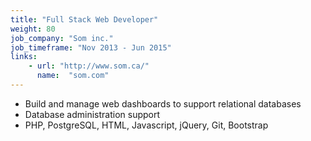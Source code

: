 ```yaml
---
title: "Full Stack Web Developer"
weight: 80
job_company: "Som inc."
job_timeframe: "Nov 2013 - Jun 2015"
links:
    - url: "http://www.som.ca/" 
      name:  "som.com" 
---
```


* Build and manage web dashboards to support relational databases
* Database administration support
* PHP, PostgreSQL, HTML, Javascript, jQuery, Git, Bootstrap 
